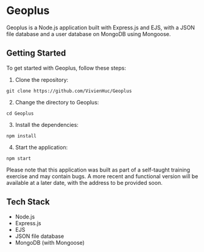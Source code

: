 # Geoplus

Geoplus is a Node.js application built with Express.js and EJS, with a JSON file database and a user database on MongoDB using Mongoose.

## Getting Started

To get started with Geoplus, follow these steps:

1. Clone the repository:

``` git clone https://github.com/VivienHuc/Geoplus ```

2. Change the directory to Geoplus:

``` cd Geoplus ```

3. Install the dependencies:

``` npm install ```

4. Start the application:

``` npm start ```

Please note that this application was built as part of a self-taught training exercise and may contain bugs. A more recent and functional version will be available at a later date, with the address to be provided soon.

## Tech Stack

- Node.js
- Express.js
- EJS
- JSON file database
- MongoDB (with Mongoose)
